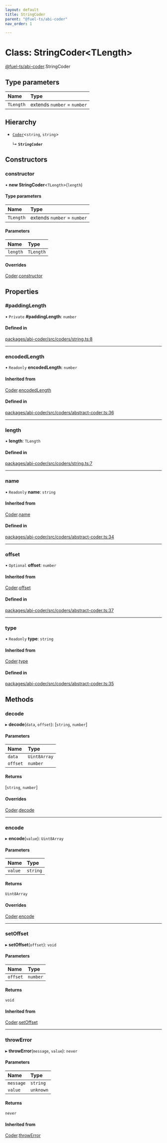 ```yaml
---
layout: default
title: StringCoder
parent: "@fuel-ts/abi-coder"
nav_order: 1

---
```


# Class: StringCoder<TLength\>

[@fuel-ts/abi-coder](../index.md).StringCoder

## Type parameters

| Name | Type |
| :------ | :------ |
| `TLength` | extends `number` = `number` |

## Hierarchy

- [`Coder`](Coder.md)<`string`, `string`\>

  ↳ **`StringCoder`**

## Constructors

### constructor

• **new StringCoder**<`TLength`\>(`length`)

#### Type parameters

| Name | Type |
| :------ | :------ |
| `TLength` | extends `number` = `number` |

#### Parameters

| Name | Type |
| :------ | :------ |
| `length` | `TLength` |

#### Overrides

[Coder](Coder.md).[constructor](Coder.md#constructor)

## Properties

### #paddingLength

• `Private` **#paddingLength**: `number`

#### Defined in

[packages/abi-coder/src/coders/string.ts:8](https://github.com/FuelLabs/fuels-ts/blob/master/packages/abi-coder/src/coders/string.ts#L8)

___

### encodedLength

• `Readonly` **encodedLength**: `number`

#### Inherited from

[Coder](Coder.md).[encodedLength](Coder.md#encodedlength)

#### Defined in

[packages/abi-coder/src/coders/abstract-coder.ts:36](https://github.com/FuelLabs/fuels-ts/blob/master/packages/abi-coder/src/coders/abstract-coder.ts#L36)

___

### length

• **length**: `TLength`

#### Defined in

[packages/abi-coder/src/coders/string.ts:7](https://github.com/FuelLabs/fuels-ts/blob/master/packages/abi-coder/src/coders/string.ts#L7)

___

### name

• `Readonly` **name**: `string`

#### Inherited from

[Coder](Coder.md).[name](Coder.md#name)

#### Defined in

[packages/abi-coder/src/coders/abstract-coder.ts:34](https://github.com/FuelLabs/fuels-ts/blob/master/packages/abi-coder/src/coders/abstract-coder.ts#L34)

___

### offset

• `Optional` **offset**: `number`

#### Inherited from

[Coder](Coder.md).[offset](Coder.md#offset)

#### Defined in

[packages/abi-coder/src/coders/abstract-coder.ts:37](https://github.com/FuelLabs/fuels-ts/blob/master/packages/abi-coder/src/coders/abstract-coder.ts#L37)

___

### type

• `Readonly` **type**: `string`

#### Inherited from

[Coder](Coder.md).[type](Coder.md#type)

#### Defined in

[packages/abi-coder/src/coders/abstract-coder.ts:35](https://github.com/FuelLabs/fuels-ts/blob/master/packages/abi-coder/src/coders/abstract-coder.ts#L35)

## Methods

### decode

▸ **decode**(`data`, `offset`): [`string`, `number`]

#### Parameters

| Name | Type |
| :------ | :------ |
| `data` | `Uint8Array` |
| `offset` | `number` |

#### Returns

[`string`, `number`]

#### Overrides

[Coder](Coder.md).[decode](Coder.md#decode)

___

### encode

▸ **encode**(`value`): `Uint8Array`

#### Parameters

| Name | Type |
| :------ | :------ |
| `value` | `string` |

#### Returns

`Uint8Array`

#### Overrides

[Coder](Coder.md).[encode](Coder.md#encode)

___

### setOffset

▸ **setOffset**(`offset`): `void`

#### Parameters

| Name | Type |
| :------ | :------ |
| `offset` | `number` |

#### Returns

`void`

#### Inherited from

[Coder](Coder.md).[setOffset](Coder.md#setoffset)

___

### throwError

▸ **throwError**(`message`, `value`): `never`

#### Parameters

| Name | Type |
| :------ | :------ |
| `message` | `string` |
| `value` | `unknown` |

#### Returns

`never`

#### Inherited from

[Coder](Coder.md).[throwError](Coder.md#throwerror)

